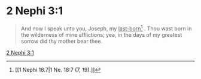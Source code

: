 # 2 Nephi 3:1

> And now I speak unto you, Joseph, my <u>last-born</u>[^a] . Thou wast born in the wilderness of mine afflictions; yea, in the days of my greatest sorrow did thy mother bear thee.

[2 Nephi 3:1](https://www.churchofjesuschrist.org/study/scriptures/bofm/2-ne/3?lang=eng&id=p1#p1)


[^a]: [[1 Nephi 18.7|1 Ne. 18:7 (7, 19).]]
